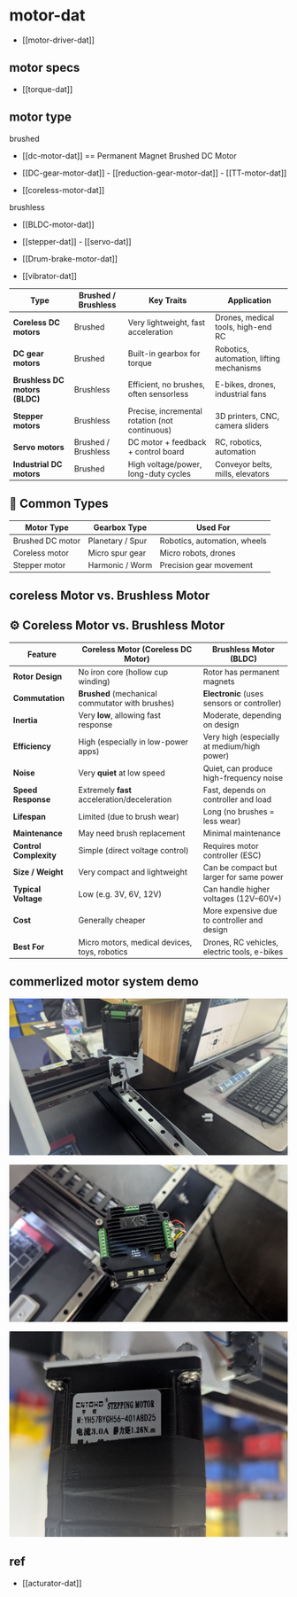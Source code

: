 
# motor-dat

- [[motor-driver-dat]]

## motor specs 

- [[torque-dat]]

## motor type 

brushed

- [[dc-motor-dat]] == Permanent Magnet Brushed DC Motor

- [[DC-gear-motor-dat]] - [[reduction-gear-motor-dat]] - [[TT-motor-dat]]

- [[coreless-motor-dat]] 
  
brushless

- [[BLDC-motor-dat]]

- [[stepper-dat]] - [[servo-dat]]

- [[Drum-brake-motor-dat]]

- [[vibrator-dat]]

| Type                           | Brushed / Brushless | Key Traits                                     | Application                              |
| ------------------------------ | ------------------- | ---------------------------------------------- | ---------------------------------------- |
| **Coreless DC motors**         | Brushed             | Very lightweight, fast acceleration            | Drones, medical tools, high-end RC       |
| **DC gear motors**             | Brushed             | Built-in gearbox for torque                    | Robotics, automation, lifting mechanisms |
| **Brushless DC motors (BLDC)** | Brushless           | Efficient, no brushes, often sensorless        | E-bikes, drones, industrial fans         |
| **Stepper motors**             | Brushless           | Precise, incremental rotation (not continuous) | 3D printers, CNC, camera sliders         |
| **Servo motors**               | Brushed / Brushless | DC motor + feedback + control board            | RC, robotics, automation                 |
| **Industrial DC motors**       | Brushed             | High voltage/power, long-duty cycles           | Conveyor belts, mills, elevators         |

## 🧱 Common Types

| Motor Type       | Gearbox Type     | Used For                     |
| ---------------- | ---------------- | ---------------------------- |
| Brushed DC motor | Planetary / Spur | Robotics, automation, wheels |
| Coreless motor   | Micro spur gear  | Micro robots, drones         |
| Stepper motor    | Harmonic / Worm  | Precision gear movement      |


## coreless Motor vs. Brushless Motor

## ⚙️ Coreless Motor vs. Brushless Motor

| Feature                | Coreless Motor (Coreless DC Motor)               | Brushless Motor (BLDC)                       |
| ---------------------- | ------------------------------------------------ | -------------------------------------------- |
| **Rotor Design**       | No iron core (hollow cup winding)                | Rotor has permanent magnets                  |
| **Commutation**        | **Brushed** (mechanical commutator with brushes) | **Electronic** (uses sensors or controller)  |
| **Inertia**            | Very **low**, allowing fast response             | Moderate, depending on design                |
| **Efficiency**         | High (especially in low-power apps)              | Very high (especially at medium/high power)  |
| **Noise**              | Very **quiet** at low speed                      | Quiet, can produce high-frequency noise      |
| **Speed Response**     | Extremely **fast** acceleration/deceleration     | Fast, depends on controller and load         |
| **Lifespan**           | Limited (due to brush wear)                      | Long (no brushes = less wear)                |
| **Maintenance**        | May need brush replacement                       | Minimal maintenance                          |
| **Control Complexity** | Simple (direct voltage control)                  | Requires motor controller (ESC)              |
| **Size / Weight**      | Very compact and lightweight                     | Can be compact but larger for same power     |
| **Typical Voltage**    | Low (e.g. 3V, 6V, 12V)                           | Can handle higher voltages (12V–60V+)        |
| **Cost**               | Generally cheaper                                | More expensive due to controller and design  |
| **Best For**           | Micro motors, medical devices, toys, robotics    | Drones, RC vehicles, electric tools, e-bikes |


## commerlized motor system demo 

![](2025-04-02-17-27-39.png)

![](2025-04-02-17-27-47.png)

![](2025-04-02-17-28-34.png)


## ref 

- [[acturator-dat]]